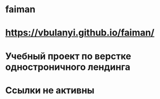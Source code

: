 # faiman
# https://vbulanyi.github.io/faiman/
# Учебный проект по верстке одностроничного лендинга
# Ссылки не активны
